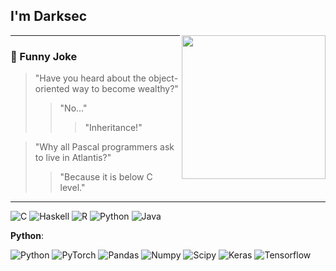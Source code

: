 <h2> I'm Darksec</h2>

<img align='right' src="https://media.giphy.com/media/M9gbBd9nbDrOTu1Mqx/giphy.gif" width="230">

---

### :volcano: Funny Joke

> "Have you heard about the object-oriented way to become wealthy?"
>> "No..."
>>> "Inheritance!"

> "Why all Pascal programmers ask to live in Atlantis?"
>> "Because it is below C level."

---

![C](https://img.shields.io/badge/-A8B9CC?style=flat&logo=c&logoColor=white&link=https://github.com/enoleriand-alt)
![Haskell](https://img.shields.io/badge/-Haskell-purple?style=flat&logo=haskell&logoColor=white&link=https://github.com/enoleriand-alt/Haskell---NLP)
![R](https://img.shields.io/badge/-R-blue?style=flat&logo=R&logoColor=white&link=https://github.com/enoleriand-alt/Haskell---NLP)
![Python](https://img.shields.io/badge/-Python-black?style=flat&logo=python&link=https://github.com/enoleriand-alt/Python-AWS-TradingAI)
![Java](https://img.shields.io/badge/Java-orange?style=flat&logo=java&logoColor=white&link=https://github.com/enoleriand-alt/OOP-JAVA-and-Android-App-Developer) 

 **Python**:

  ![Python](https://img.shields.io/badge/-Python-black?style=flat&logo=python&link=https://github.com/enoleriand-alt/Python-AWS-TradingAI)
  ![PyTorch](https://img.shields.io/badge/-PyTorch-EE4C2C?style=flat&logo=PyTorch&logoColor=white&link=https://github.com/enoleriand-alt/Python-AWS-TradingAI)
  ![Pandas](https://img.shields.io/badge/-Pandas-150458?style=flat&logo=Pandas&link=https://github.com/enoleriand-alt/Python-AWS-TradingAI)
  ![Numpy](https://img.shields.io/badge/-Numpy-lightgray?style=flat&logo=Numpy&logoColor=white&link=https://github.com/enoleriand-alt/Python-AWS-TradingAI)
  ![Scipy](https://img.shields.io/badge/-Scipy-blue?style=flat&logo=Scipy&logoColor=white&link=https://github.com/enoleriand-alt/Python-AWS-TradingAI)
  ![Keras](https://img.shields.io/badge/-Keras-D00000?style=flat&logo=Keras&link=https://github.com/enoleriand-alt/Python-AWS-TradingAI)
  ![Tensorflow](https://img.shields.io/badge/-Tensorflow-gray?style=flat&logo=tensorflow&link=https://github.com/enoleriand-alt/Python-AWS-TradingAI)
 
